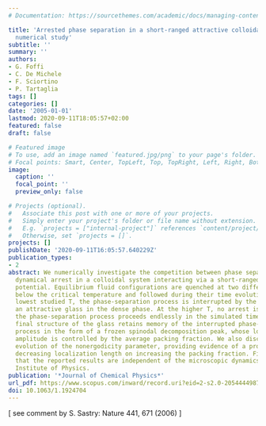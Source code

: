 ```yaml
---
# Documentation: https://sourcethemes.com/academic/docs/managing-content/

title: 'Arrested phase separation in a short-ranged attractive colloidal system: A
  numerical study'
subtitle: ''
summary: ''
authors:
- G. Foffi
- C. De Michele
- F. Sciortino
- P. Tartaglia
tags: []
categories: []
date: '2005-01-01'
lastmod: 2020-09-11T18:05:57+02:00
featured: false
draft: false

# Featured image
# To use, add an image named `featured.jpg/png` to your page's folder.
# Focal points: Smart, Center, TopLeft, Top, TopRight, Left, Right, BottomLeft, Bottom, BottomRight.
image:
  caption: ''
  focal_point: ''
  preview_only: false

# Projects (optional).
#   Associate this post with one or more of your projects.
#   Simply enter your project's folder or file name without extension.
#   E.g. `projects = ["internal-project"]` references `content/project/deep-learning/index.md`.
#   Otherwise, set `projects = []`.
projects: []
publishDate: '2020-09-11T16:05:57.640229Z'
publication_types:
- 2
abstract: We numerically investigate the competition between phase separation and
  dynamical arrest in a colloidal system interacting via a short-ranged attractive
  potential. Equilibrium fluid configurations are quenched at two different temperatures
  below the critical temperature and followed during their time evolution. At the
  lowest studied T, the phase-separation process is interrupted by the formation of
  an attractive glass in the dense phase. At the higher T, no arrest is observed and
  the phase-separation process proceeds endlessly in the simulated time window. The
  final structure of the glass retains memory of the interrupted phase-separation
  process in the form of a frozen spinodal decomposition peak, whose location and
  amplitude is controlled by the average packing fraction. We also discuss the time
  evolution of the nonergodicity parameter, providing evidence of a progressively
  decreasing localization length on increasing the packing fraction. Finally, we confirm
  that the reported results are independent of the microscopic dynamics. © 2005 American
  Institute of Physics.
publication: '*Journal of Chemical Physics*'
url_pdf: https://www.scopus.com/inward/record.uri?eid=2-s2.0-20544449875&doi=10.1063%2f1.1924704&partnerID=40&md5=d1356fb75b3cbced56de4d2f162a3fcd
doi: 10.1063/1.1924704
---
```


[ see comment by S. Sastry: Nature 441, 671 (2006) ]
